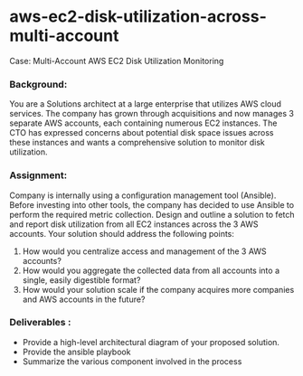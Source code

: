 # aws-ec2-disk-utilization-across-multi-account

Case: Multi-Account AWS EC2 Disk Utilization Monitoring

### Background:
You are a Solutions architect at a large enterprise that utilizes AWS cloud services. The
company has grown through acquisitions and now manages 3 separate AWS accounts,
each containing numerous EC2 instances. The CTO has expressed concerns about
potential disk space issues across these instances and wants a comprehensive solution
to monitor disk utilization.

### Assignment:
Company is internally using a configuration management tool (Ansible). Before investing
into other tools, the company has decided to use Ansible to perform the required
metric collection.
Design and outline a solution to fetch and report disk utilization from all EC2 instances
across the 3 AWS accounts. Your solution should address the following points:
1. How would you centralize access and management of the 3 AWS accounts?
2. How would you aggregate the collected data from all accounts into a single, easily
digestible format?
3. How would your solution scale if the company acquires more companies and AWS
accounts in the future?

### Deliverables :
- Provide a high-level architectural diagram of your proposed solution.
- Provide the ansible playbook
- Summarize the various component involved in the process
